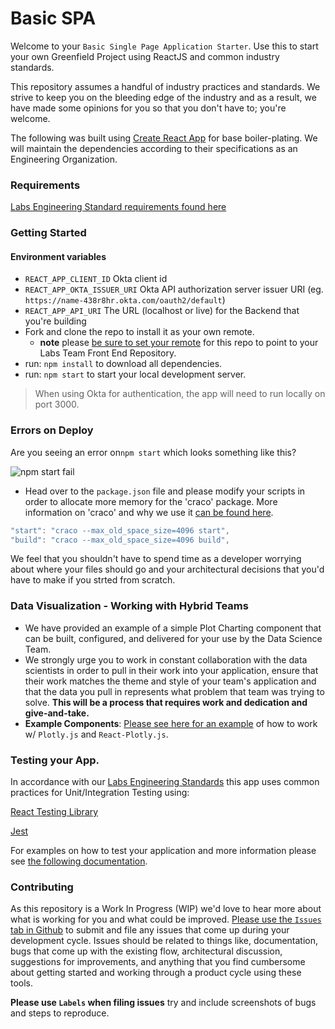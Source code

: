 # Basic SPA

Welcome to your `Basic Single Page Application Starter`. Use this to start your own Greenfield Project using ReactJS and common industry standards.

This repository assumes a handful of industry practices and standards. We strive to keep you on the bleeding edge of the industry and as a result, we have made some opinions for you so that you don't have to; you're welcome.

The following was built using [Create React App](https://reactjs.org/docs/create-a-new-react-app.html) for base boiler-plating. We will maintain the dependencies according to their specifications as an Engineering Organization.

### Requirements

[Labs Engineering Standard requirements found here](https://docs.labs.lambdaschool.com/standards/)

### Getting Started

#### Environment variables

* `REACT_APP_CLIENT_ID` Okta client id
* `REACT_APP_OKTA_ISSUER_URI` Okta API authorization server issuer URI \(eg. `https://name-438r8hr.okta.com/oauth2/default`\)
* `REACT_APP_API_URI` The URL \(localhost or live\) for the Backend that you're building
* Fork and clone the repo to install it as your own remote.
  * **note** please [be sure to set your remote](https://help.github.jp/enterprise/2.11/user/articles/changing-a-remote-s-url/) for this repo to point to your Labs Team Front End Repository.
* run: `npm install` to download all dependencies.
* run: `npm start` to start your local development server.

> When using Okta for authentication, the app will need to run locally on port 3000.

### Errors on Deploy

Are you seeing an error on`npm start` which looks something like this? 

![npm start fail](https://tk-assets.lambdaschool.com/e1b1f8c9-612d-4744-b413-36ebf29f0337_image4.png)

* Head over to the `package.json` file and please modify your scripts in order to allocate more memory for the 'craco' package. More information on 'craco' and why we use it [can be found here](https://github.com/gsoft-inc/craco).

```javascript
"start": "craco --max_old_space_size=4096 start",
"build": "craco --max_old_space_size=4096 build",
```

We feel that you shouldn't have to spend time as a developer worrying about where your files should go and your architectural decisions that you'd have to make if you strted from scratch.

### Data Visualization - Working with Hybrid Teams

* We have provided an example of a simple Plot Charting component that can be built, configured, and delivered for your use by the Data Science Team.
* We strongly urge you to work in constant collaboration with the data scientists in order to pull in their work into your application, ensure that their work matches the theme and style of your team's application and that the data you pull in represents what problem that team was trying to solve. **This will be a process that requires work and dedication and give-and-take.**
* **Example Components**: [Please see here for an example](./src/components/pages/ExampleDataViz/README.md) of how to work w/ `Plotly.js` and `React-Plotly.js`.

### Testing your App.

In accordance with our [Labs Engineering Standards](https://docs.labs.lambdaschool.com/standards/) this app uses common practices for Unit/Integration Testing using:

[React Testing Library](https://github.com/testing-library/react-testing-library)

[Jest](https://jestjs.io/)

For examples on how to test your application and more information please see [the following documentation](./src/__tests__/README.md).

### Contributing

As this repository is a Work In Progress \(WIP\) we'd love to hear more about what is working for you and what could be improved. [Please use the `Issues` tab in Github](https://github.com/Lambda-School-Labs/labs-spa-starter/issues) to submit and file any issues that come up during your development cycle. Issues should be related to things like, documentation, bugs that come up with the existing flow, architectural discussion, suggestions for improvements, and anything that you find cumbersome about getting started and working through a product cycle using these tools.

**Please use `Labels` when filing issues** try and include screenshots of bugs and steps to reproduce.

